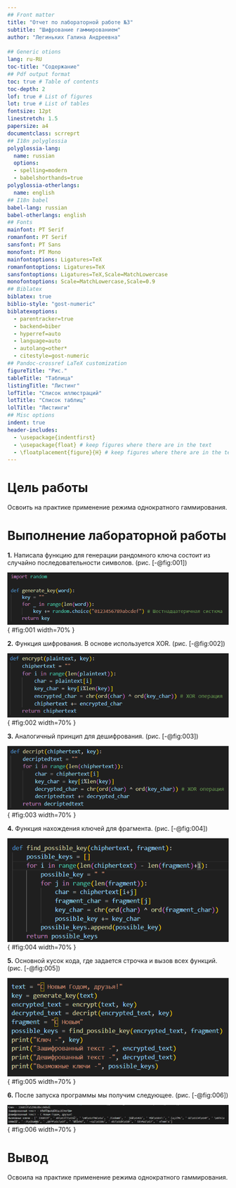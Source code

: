 ```yaml
---
## Front matter
title: "Отчет по лабораторной работе №3"
subtitle: "Шифрование гаммированием"
author: "Легиньких Галина Андреевна"

## Generic otions
lang: ru-RU
toc-title: "Содержание"
## Pdf output format
toc: true # Table of contents
toc-depth: 2
lof: true # List of figures
lot: true # List of tables
fontsize: 12pt
linestretch: 1.5
papersize: a4
documentclass: scrreprt
## I18n polyglossia
polyglossia-lang:
  name: russian
  options:
  - spelling=modern
  - babelshorthands=true
polyglossia-otherlangs:
  name: english
## I18n babel
babel-lang: russian
babel-otherlangs: english
## Fonts
mainfont: PT Serif
romanfont: PT Serif
sansfont: PT Sans
monofont: PT Mono
mainfontoptions: Ligatures=TeX
romanfontoptions: Ligatures=TeX
sansfontoptions: Ligatures=TeX,Scale=MatchLowercase
monofontoptions: Scale=MatchLowercase,Scale=0.9
## Biblatex
biblatex: true
biblio-style: "gost-numeric"
biblatexoptions:
  - parentracker=true
  - backend=biber
  - hyperref=auto
  - language=auto
  - autolang=other*
  - citestyle=gost-numeric
## Pandoc-crossref LaTeX customization
figureTitle: "Рис."
tableTitle: "Таблица"
listingTitle: "Листинг"
lofTitle: "Список иллюстраций"
lotTitle: "Список таблиц"
lolTitle: "Листинги"
## Misc options
indent: true
header-includes:
  - \usepackage{indentfirst}
  - \usepackage{float} # keep figures where there are in the text
  - \floatplacement{figure}{H} # keep figures where there are in the text
---
```


# Цель работы

Освоить на практике применение режима однократного гаммирования.

# Выполнение лабораторной работы

**1.** Написала функцию для генерации рандомного ключа состоит из случайно последовательности символов. (рис. [-@fig:001])

![Ключ](image/1.png){ #fig:001 width=70% }

**2.** Функция шифрования. В основе используется XOR. (рис. [-@fig:002])

![Шифрование](image/2.png){ #fig:002 width=70% }

**3.** Аналогичный принцип для дешифрования. (рис. [-@fig:003])

![Дешифрование](image/3.png){ #fig:003 width=70% }

**4.** Функция нахождения ключей для фрагмента. (рис. [-@fig:004])

![Фрагмент](image/4.png){ #fig:004 width=70% }

**5.** Основной кусок кода, где задается строчка и вызов всех функций. (рис. [-@fig:005])

![Вызов функций](image/5.png){ #fig:005 width=70% }

**6.** После запуска программы мы получим следующее. (рис. [-@fig:006])

![Вывод](image/6.png){ #fig:006 width=70% }

# Вывод

Освоила на практике применение режима однократного гаммирования.